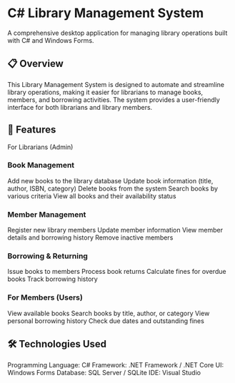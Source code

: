 # C# Library Management System
A comprehensive desktop application for managing library operations built with C# and Windows Forms.
## 📋 Overview
This Library Management System is designed to automate and streamline library operations, making it easier for librarians to manage books, members, and borrowing activities. The system provides a user-friendly interface for both librarians and library members.
## 🚀 Features
For Librarians (Admin)

### Book Management

Add new books to the library database
Update book information (title, author, ISBN, category)
Delete books from the system
Search books by various criteria
View all books and their availability status


### Member Management

Register new library members
Update member information
View member details and borrowing history
Remove inactive members


### Borrowing & Returning

Issue books to members
Process book returns
Calculate fines for overdue books
Track borrowing history



### For Members (Users)

View available books
Search books by title, author, or category
View personal borrowing history
Check due dates and outstanding fines

## 🛠️ Technologies Used

Programming Language: C#
Framework: .NET Framework / .NET Core
UI: Windows Forms
Database: SQL Server / SQLite
IDE: Visual Studio
